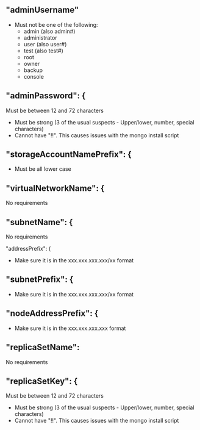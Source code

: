 ## "adminUsername"
- Must not be one of the following:
  - admin (also admin#)
  - administrator
  - user (also user#)
  - test (also test#)
  - root
  - owner
  - backup
  - console

## "adminPassword": {
Must be between 12 and 72 characters 
- Must be strong (3 of the usual suspects - Upper/lower, number, special characters)
- Cannot have "!!".  This causes issues with the mongo install script

## "storageAccountNamePrefix": {
- Must be all lower case

## "virtualNetworkName": {
No requirements

## "subnetName": {
No requirements

"addressPrefix": {
- Make sure it is in the xxx.xxx.xxx.xxx/xx format

## "subnetPrefix": {
- Make sure it is in the xxx.xxx.xxx.xxx/xx format

## "nodeAddressPrefix": {
- Make sure it is in the xxx.xxx.xxx.xxx format

## "replicaSetName":
No requirements


## "replicaSetKey": {
Must be between 12 and 72 characters 
- Must be strong (3 of the usual suspects - Upper/lower, number, special characters)
- Cannot have "!!".  This causes issues with the mongo install script